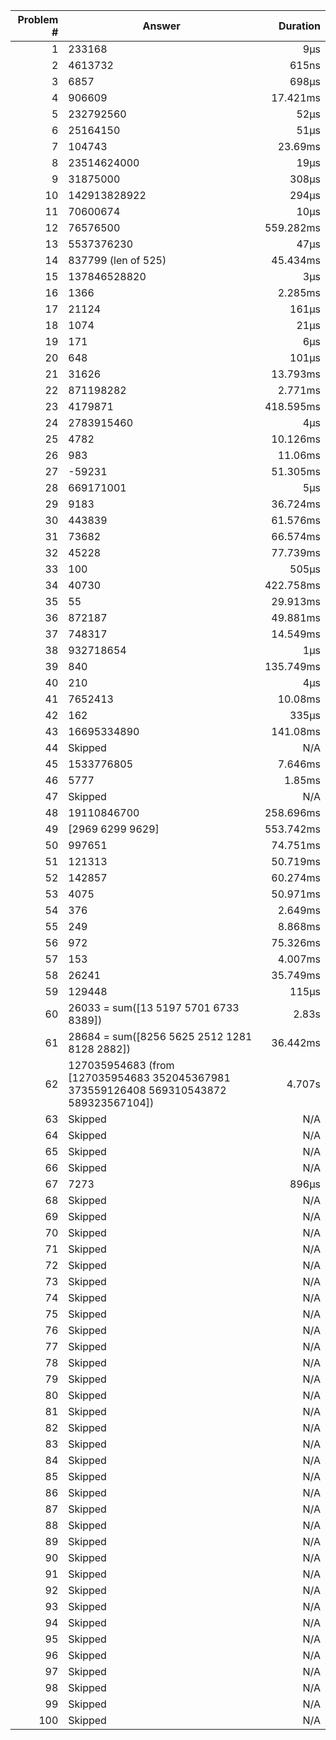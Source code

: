 |Problem #|Answer|Duration|
|-:|-|-:|
|1|233168|9µs|
|2|4613732|615ns|
|3|6857|698µs|
|4|906609|17.421ms|
|5|232792560|52µs|
|6|25164150|51µs|
|7|104743|23.69ms|
|8|23514624000|19µs|
|9|31875000|308µs|
|10|142913828922|294µs|
|11|70600674|10µs|
|12|76576500|559.282ms|
|13|5537376230|47µs|
|14|837799 (len of 525)|45.434ms|
|15|137846528820|3µs|
|16|1366|2.285ms|
|17|21124|161µs|
|18|1074|21µs|
|19|171|6µs|
|20|648|101µs|
|21|31626|13.793ms|
|22|871198282|2.771ms|
|23|4179871|418.595ms|
|24|2783915460|4µs|
|25|4782|10.126ms|
|26|983|11.06ms|
|27|-59231|51.305ms|
|28|669171001|5µs|
|29|9183|36.724ms|
|30|443839|61.576ms|
|31|73682|66.574ms|
|32|45228|77.739ms|
|33|100|505µs|
|34|40730|422.758ms|
|35|55|29.913ms|
|36|872187|49.881ms|
|37|748317|14.549ms|
|38|932718654|1µs|
|39|840|135.749ms|
|40|210|4µs|
|41|7652413|10.08ms|
|42|162|335µs|
|43|16695334890|141.08ms|
|44|Skipped|N/A|
|45|1533776805|7.646ms|
|46|5777|1.85ms|
|47|Skipped|N/A|
|48|19110846700|258.696ms|
|49|[2969 6299 9629]|553.742ms|
|50|997651|74.751ms|
|51|121313|50.719ms|
|52|142857|60.274ms|
|53|4075|50.971ms|
|54|376|2.649ms|
|55|249|8.868ms|
|56|972|75.326ms|
|57|153|4.007ms|
|58|26241|35.749ms|
|59|129448|115µs|
|60|26033 = sum([13 5197 5701 6733 8389])|2.83s|
|61|28684 = sum([8256 5625 2512 1281 8128 2882])|36.442ms|
|62|127035954683 (from [127035954683 352045367981 373559126408 569310543872 589323567104])|4.707s|
|63|Skipped|N/A|
|64|Skipped|N/A|
|65|Skipped|N/A|
|66|Skipped|N/A|
|67|7273|896µs|
|68|Skipped|N/A|
|69|Skipped|N/A|
|70|Skipped|N/A|
|71|Skipped|N/A|
|72|Skipped|N/A|
|73|Skipped|N/A|
|74|Skipped|N/A|
|75|Skipped|N/A|
|76|Skipped|N/A|
|77|Skipped|N/A|
|78|Skipped|N/A|
|79|Skipped|N/A|
|80|Skipped|N/A|
|81|Skipped|N/A|
|82|Skipped|N/A|
|83|Skipped|N/A|
|84|Skipped|N/A|
|85|Skipped|N/A|
|86|Skipped|N/A|
|87|Skipped|N/A|
|88|Skipped|N/A|
|89|Skipped|N/A|
|90|Skipped|N/A|
|91|Skipped|N/A|
|92|Skipped|N/A|
|93|Skipped|N/A|
|94|Skipped|N/A|
|95|Skipped|N/A|
|96|Skipped|N/A|
|97|Skipped|N/A|
|98|Skipped|N/A|
|99|Skipped|N/A|
|100|Skipped|N/A|

